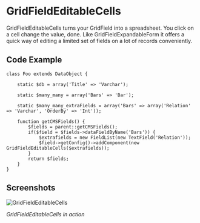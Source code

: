 # GridFieldEditableCells

GridFieldEditableCells turns your GridField into a spreadsheet. You click on a cell change the value, done. Like GridFieldExpandableForm it offers a quick way of editing a limited set of fields on a lot of records conveniently.

## Code Example

	class Foo extends DataObject {

		static $db = array('Title' => 'Varchar');

		static $many_many = array('Bars' => 'Bar');

		static $many_many_extraFields = array('Bars' => array('Relation' => 'Varchar', 'OrderBy' => 'Int'));

		function getCMSFields() {
			$fields = parent::getCMSFields();
			if($field = $fields->dataFieldByName('Bars')) {
				$extrafields = new FieldList(new TextField('Relation'));
				$field->getConfig()->addComponent(new GridFieldEditableCells($extrafields));
			}
			return $fields;
		}
	}

## Screenshots

![GridFieldEditableCells](https://raw.github.com/smindel/silverstripe-GridFieldAddOns/master/docs/en/_images/GridFieldEditableCells1.png)

*GridFieldEditableCells in action*
